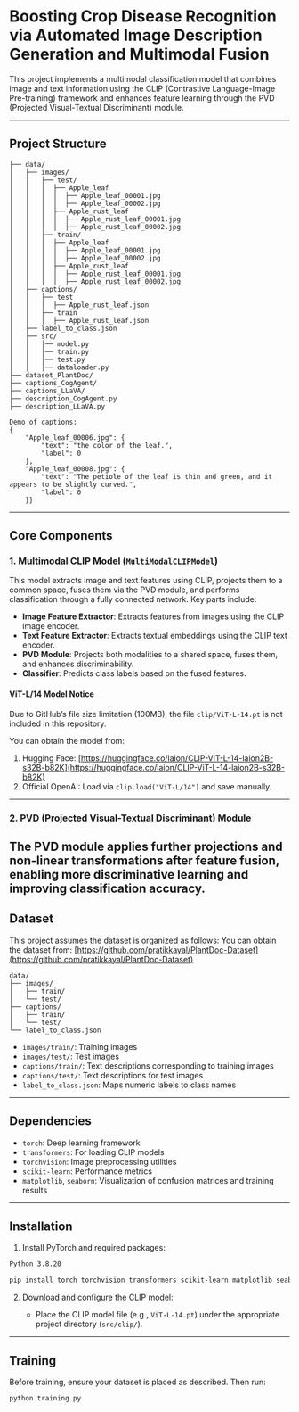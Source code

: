 # Boosting Crop Disease Recognition via Automated Image Description Generation and Multimodal Fusion

This project implements a multimodal classification model that combines image and text information using the CLIP (Contrastive Language-Image Pre-training) framework and enhances feature learning through the PVD (Projected Visual-Textual Discriminant) module.

---

## Project Structure
```
├── data/ 
│   ├── images/                 
│   │   ├── test/ 
│   │   │  ├── Apple_leaf
│   │   │  │  ├── Apple_leaf_00001.jpg
│   │   │  │  ├── Apple_leaf_00002.jpg
│   │   │  ├── Apple_rust_leaf
│   │   │  │  ├── Apple_rust_leaf_00001.jpg
│   │   │  │  ├── Apple_rust_leaf_00002.jpg
│   │   ├── train/
│   │   │  ├── Apple_leaf
│   │   │  │  ├── Apple_leaf_00001.jpg
│   │   │  │  ├── Apple_leaf_00002.jpg
│   │   │  ├── Apple_rust_leaf
│   │   │  │  ├── Apple_rust_leaf_00001.jpg
│   │   │  │  ├── Apple_rust_leaf_00002.jpg
│   ├── captions/           
│   │   ├── test
│   │   │  ├── Apple_rust_leaf.json
│   │   ├── train
│   │   │  ├── Apple_rust_leaf.json
│   ├── label_to_class.json  
│   ├── src/ 
│   │   │── model.py
│   │   │── train.py
│   │   │── test.py
│   │   │── dataloader.py
├── dataset_PlantDoc/
├── captions_CogAgent/
├── captions_LLaVA/
├── description_CogAgent.py
├── description_LLaVA.py

Demo of captions:
{
    "Apple_leaf_00006.jpg": {
        "text": "the color of the leaf.",
        "label": 0
    },
    "Apple_leaf_00008.jpg": {
        "text": "The petiole of the leaf is thin and green, and it appears to be slightly curved.",
        "label": 0
    }}
```
---

## Core Components

### 1. **Multimodal CLIP Model (`MultiModalCLIPModel`)**

This model extracts image and text features using CLIP, projects them to a common space, fuses them via the PVD module, and performs classification through a fully connected network. Key parts include:

* **Image Feature Extractor**: Extracts features from images using the CLIP image encoder.
* **Text Feature Extractor**: Extracts textual embeddings using the CLIP text encoder.
* **PVD Module**: Projects both modalities to a shared space, fuses them, and enhances discriminability.
* **Classifier**: Predicts class labels based on the fused features.

#### ViT-L/14 Model Notice

Due to GitHub’s file size limitation (100MB), the file `clip/ViT-L-14.pt` is not included in this repository.

You can obtain the model from:

1. Hugging Face: [https://huggingface.co/laion/CLIP-ViT-L-14-laion2B-s32B-b82K](https://huggingface.co/laion/CLIP-ViT-L-14-laion2B-s32B-b82K)
2. Official OpenAI: Load via `clip.load("ViT-L/14")` and save manually.

---

### 2. **PVD (Projected Visual-Textual Discriminant) Module**

The PVD module applies further projections and non-linear transformations after feature fusion, enabling more discriminative learning and improving classification accuracy.
---

## Dataset

This project assumes the dataset is organized as follows:
You can obtain the dataset from: [https://github.com/pratikkayal/PlantDoc-Dataset](https://github.com/pratikkayal/PlantDoc-Dataset)
```
data/
├── images/
│   ├── train/
│   └── test/
├── captions/
│   ├── train/
│   └── test/
└── label_to_class.json
```

* `images/train/`: Training images
* `images/test/`: Test images
* `captions/train/`: Text descriptions corresponding to training images
* `captions/test/`: Text descriptions for test images
* `label_to_class.json`: Maps numeric labels to class names

---

## Dependencies

* `torch`: Deep learning framework
* `transformers`: For loading CLIP models
* `torchvision`: Image preprocessing utilities
* `scikit-learn`: Performance metrics
* `matplotlib`, `seaborn`: Visualization of confusion matrices and training results

---

## Installation

1. Install PyTorch and required packages:

```bash
Python 3.8.20

pip install torch torchvision transformers scikit-learn matplotlib seaborn
```

2. Download and configure the CLIP model:

   * Place the CLIP model file (e.g., `ViT-L-14.pt`) under the appropriate project directory (`src/clip/`).

---

## Training

Before training, ensure your dataset is placed as described. Then run:

```bash
python training.py
```


